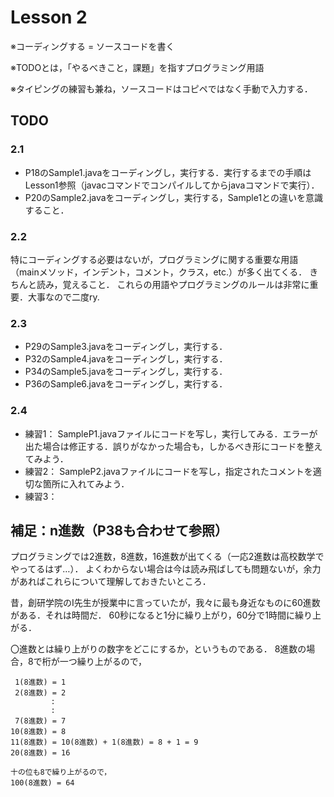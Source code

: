 # Lesson 2
※コーディングする = ソースコードを書く

※TODOとは，「やるべきこと，課題」を指すプログラミング用語

※タイピングの練習も兼ね，ソースコードはコピペではなく手動で入力する．

## TODO
### 2.1
- P18のSample1.javaをコーディングし，実行する．実行するまでの手順はLesson1参照（javacコマンドでコンパイルしてからjavaコマンドで実行）．
- P20のSample2.javaをコーディングし，実行する，Sample1との違いを意識すること．

### 2.2
特にコーディングする必要はないが，プログラミングに関する重要な用語（mainメソッド，インデント，コメント，クラス，etc.）が多く出てくる．
きちんと読み，覚えること．
これらの用語やプログラミングのルールは非常に重要．大事なので二度ry.

### 2.3
- P29のSample3.javaをコーディングし，実行する．
- P32のSample4.javaをコーディングし，実行する．
- P34のSample5.javaをコーディングし，実行する．
- P36のSample6.javaをコーディングし，実行する．

### 2.4
- 練習1：
	SampleP1.javaファイルにコードを写し，実行してみる．エラーが出た場合は修正する．誤りがなかった場合も，しかるべき形にコードを整えてみよう．
- 練習2：
	SampleP2.javaファイルにコードを写し，指定されたコメントを適切な箇所に入れてみよう．
- 練習3：
	

## 補足：n進数（P38も合わせて参照）

プログラミングでは2進数，8進数，16進数が出てくる（一応2進数は高校数学でやってるはず…）．
よくわからない場合は今は読み飛ばしても問題ないが，余力があればこれらについて理解しておきたいところ．

昔，創研学院のI先生が授業中に言っていたが，我々に最も身近なものに60進数がある．それは時間だ．
60秒になると1分に繰り上がり，60分で1時間に繰り上がる．

〇進数とは繰り上がりの数字をどこにするか，というものである．
8進数の場合，8で桁が一つ繰り上がるので，

```
 1(8進数) = 1
 2(8進数) = 2
         :
         :
 7(8進数) = 7
10(8進数) = 8
11(8進数) = 10(8進数) + 1(8進数) = 8 + 1 = 9
20(8進数) = 16

十の位も8で繰り上がるので，
100(8進数) = 64
```
